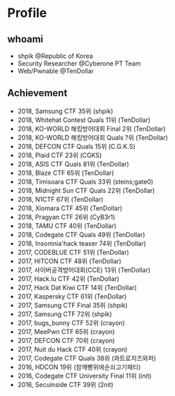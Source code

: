 # Profile

## whoami
- shpik @Republic of Korea
- Security Researcher @Cyberone PT Team 
- Web/Pwnable @TenDollar

## Achievement
- 2018, Samsung CTF 35위 (shpik)
- 2018, Whitehat Contest Quals 11위 (TenDollar)
- 2018, KO-WORLD 해킹방어대회 Final 2위 (TenDollar)
- 2018, KO-WORLD 해킹방어대회 Quals ?위 (TenDollar)
- 2018, DEFCON CTF Quals 15위 (C.G.K.S)
- 2018, Plaid CTF 23위 (CGKS)
- 2018, ASIS CTF Quals 81위 (TenDollar)
- 2018, Blaze CTF 65위 (TenDollar)
- 2018, Timisoara CTF Quals 33위 (steins;gate0)
- 2018, Midnight Sun CTF Quals 22위 (TenDollar)
- 2018, N1CTF 67위 (TenDollar)
- 2018, Xiomara CTF 45위 (TenDollar)
- 2018, Pragyan CTF 26위 (CyB3r1)
- 2018, TAMU CTF 40위 (TenDollar)
- 2018, Codegate CTF Quals 49위 (TenDollar)
- 2018, Insomnia'hack teaser 74위 (TenDollar)
- 2017, CODEBLUE CTF 51위 (TenDollar)
- 2017, HITCON CTF 48위 (TenDollar)
- 2017, 사이버공격방어대회(CCE) 13위 (TenDollar)
- 2017, Hack.lu CTF 42위 (TenDollar)
- 2017, Hack Dat Kiwi CTF 14위 (TenDollar)
- 2017, Kaspersky CTF 61위 (TenDollar)
- 2017, Samsung CTF Final 35위 (shpik)
- 2017, Samsung CTF 72위 (shpik)
- 2017, bugs_bunny CTF 52위 (crayon)
- 2017, MeePwn CTF 65위 (crayon)
- 2017, DEFCON CTF 70위 (crayon)
- 2017, Nuit du Hack CTF 40위 (crayon)
- 2017, Codegate CTF Quals 38위 (콰트로치즈와퍼)
- 2016, HDCON 19위 (참깨빵위에순쇠고기패티)
- 2016, Codegate CTF University Final 11위 (init)
- 2016, Secuinside CTF 39위 (2nit)
